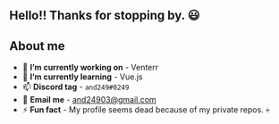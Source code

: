 ## Hello!! Thanks for stopping by. 😃

## About me

- 🔭 **I’m currently working on** - Venterr
- 🌱 **I’m currently learning** - Vue.js
- 📫 **Discord tag** - `and249#0249`
- 📧 **Email me** - <a href="mailto:and24903@gmail.com" target="_blank">and24903@gmail.com</a>
- ⚡ **Fun fact** - My profile seems dead because of my private repos. 💀

